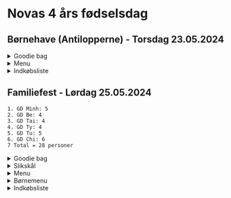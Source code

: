 # Novas 4 års fødselsdag

## Børnehave (Antilopperne) - Torsdag 23.05.2024  
<details>
  <summary>Goodie bag</summary>
  
  - 1 pk rosin
  - 1 slikkepind
  - 1 kiks (mini cream kiks fra Bilka)
  - Nogle popcorn
  - Nogle chips
  - 1 pk Maoam
  - Pop-it ring
</details>  

<details>
  <summary>Menu</summary>
  
  - hjemmebagte fødseldagsboller, spises med smør og pålægschocolade
  - nuggets, pomme frites med kethup og mayo
  - saftevand med isterninger + sugerør
  - 16 plastic krus
  - 16 paptallerkner
</details>  

<details>
  <summary>Indkøbsliste</summary>
  
  -  sølvbakker
</details>  

## Familiefest - Lørdag 25.05.2024  
````
1. GD Minh: 5
2. GD Be: 4
3. GD Tai: 4
4. GD Ty: 4
5. GD Tu: 5
6. GD Chi: 6
7 Total = 28 personer
````
<details>
  <summary>Goodie bag</summary>
  
  - 1 pk rosin
  - 1 slikkepind
  - 1 kiks (mini cream kiks fra Bilka)
  - 1 pk Maoam
  - Andet slik
  - legetøj
</details>  

<details>
  <summary>Slikskål</summary>
  
  - Nogle popcorn
  - Nogle chips
</details>  

<details>
  <summary>Menu</summary>
  
  - Sup man cua (Mormor)
  - Goi bo (Minh)
  - Grillspyd nem nuong (Danny)
  - Grillspyd heo nuong (Danny)
  - Grillspyd grøntsager (Danny)
  - engangsspisepinde
  - engagnsskeer
  - paptallerkner
  - 
</details>  

<details>
  <summary>Børnemenu</summary>
  
  - Nuggets
  - Pomme frites
  - Ketchup
  - Mayo
  - Juice Caprisonne
</details>

<details>
  <summary>Indkøbsliste</summary>
  
  -  sølvbakker
  -  plastic krus
  -  parasol
  -  kul
  -  havemæbler fra Bé
</details>  
